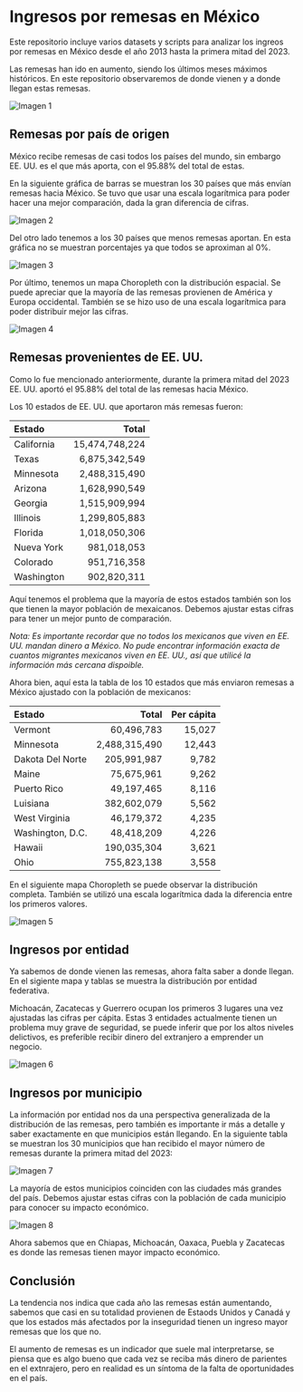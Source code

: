 # Ingresos por remesas en México

Este repositorio incluye varios datasets y scripts para analizar los ingreos por remesas en México desde el año 2013 hasta la primera mitad del 2023.

Las remesas han ido en aumento, siendo los últimos meses máximos históricos. En este repositorio observaremos de donde vienen y a donde llegan estas remesas.

![Imagen 1](./imgs/remesas_mensuales.png)

## Remesas por país de origen

México recibe remesas de casi todos los países del mundo, sin embargo EE. UU. es el que más aporta, con el 95.88% del total de estas.

En la siguiente gráfica de barras se muestran los 30 países que más envían remesas hacia México. Se tuvo que usar una escala logarítmica para poder hacer una mejor comparación, dada la gran diferencia de cifras.

![Imagen 2](./imgs/remesas_pais_top.png)

Del otro lado tenemos a los 30 países que menos remesas aportan. En esta gráfica no se muestran porcentajes ya que todos se aproximan al 0%.

![Imagen 3](./imgs/remesas_pais_bottom.png)

Por último, tenemos un mapa Choropleth con la distribución espacial. Se puede apreciar que la mayoría de las remesas provienen de América y Europa occidental. También se se hizo uso de una escala logarítmica para poder distribuir mejor las cifras.

![Imagen 4](./imgs/mapa_paises.png)

## Remesas provenientes de EE. UU.

Como lo fue mencionado anteriormente, durante la primera mitad del 2023 EE. UU. aportó el 95.88% del total de las remesas hacia México.

Los 10 estados de EE. UU. que aportaron más remesas fueron:

| Estado     |         Total |
|:-----------|--------------:|
| California | 15,474,748,224 |
| Texas      |  6,875,342,549 |
| Minnesota  |  2,488,315,490 |
| Arizona    |  1,628,990,549 |
| Georgia    |  1,515,909,994 |
| Illinois   |  1,299,805,883 |
| Florida    |  1,018,050,306 |
| Nueva York |    981,018,053 |
| Colorado   |    951,716,358 |
| Washington |    902,820,311 |

Aquí tenemos el problema que la mayoría de estos estados también son los que tienen la mayor población de mexaicanos. Debemos ajustar estas cifras para tener un mejor punto de comparación.

*Nota: Es importante recordar que no todos los mexicanos que viven en EE. UU. mandan dinero a México. No pude encontrar información exacta de cuantos migrantes mexicanos viven en EE. UU., así que utilicé la información más cercana dispoible.*

Ahora bien, aquí esta la tabla de los 10 estados que más enviaron remesas a México ajustado con la población de mexicanos:

| Estado           |         Total |  Per cápita |
|:-----------------|--------------:|---------:|
| Vermont          |    60,496,783 |   15,027 |
| Minnesota        | 2,488,315,490 |   12,443 |
| Dakota Del Norte |   205,991,987 |    9,782 |
| Maine            |    75,675,961 |    9,262 |
| Puerto Rico      |    49,197,465 |    8,116 |
| Luisiana         |   382,602,079 |    5,562 |
| West Virginia    |    46,179,372 |    4,235 |
| Washington, D.C. |    48,418,209 |    4,226 |
| Hawaii           |   190,035,304 |    3,621 |
| Ohio             |   755,823,138 |    3,558 |

En el siguiente mapa Choropleth se puede observar la distribución completa. También se utilizó una escala logarítmica dada la diferencia entre los primeros valores.

![Imagen 5](./imgs/mapa_usa.png)

## Ingresos por entidad

Ya sabemos de donde vienen las remesas, ahora falta saber a donde llegan. En el sigiente mapa y tablas se muestra la distribución por entidad federativa.

Michoacán, Zacatecas y Guerrero ocupan los primeros 3 lugares una vez ajustadas las cifras per cápita. Estas 3 entidades actualmente tienen un problema muy grave de seguridad, se puede inferir que por los altos niveles delictivos, es preferible recibir dinero del extranjero a emprender un negocio.

![Imagen 6](./imgs/mapa_mexico.png)

## Ingresos por municipio

La información por entidad nos da una perspectiva generalizada de la distribución de las remesas, pero también es importante ir más a detalle y saber exactamente en que municipios están llegando. En la siguiente tabla se muestran los 30 municipios que han recibido el mayor número de remesas durante la primera mitad del 2023:

![Imagen 7](./imgs/tabla_absolutos.png)

La mayoría de estos municipios coinciden con las ciudades más grandes del país. Debemos ajustar estas cifras con la población de cada municipio para conocer su impacto económico.

![Imagen 8](./imgs/tabla_capita.png)

Ahora sabemos que en Chiapas, Michoacán, Oaxaca, Puebla y Zacatecas es donde las remesas tienen mayor impacto económico.

## Conclusión

La tendencia nos indica que cada año las remesas están aumentando, sabemos que casi en su totalidad provienen de Estaods Unidos y Canadá y que los estados más afectados por la inseguridad tienen un ingreso mayor remesas que los que no.

El aumento de remesas es un indicador que suele mal interpretarse, se piensa que es algo bueno que cada vez se reciba más dinero de parientes en el extnrajero, pero en realidad es un síntoma de la falta de oportunidades en el país.

